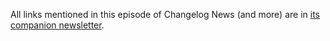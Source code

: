 All links mentioned in this episode of Changelog News (and more) are in [its companion newsletter](https://changelog.com/news/104).